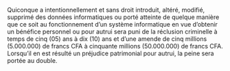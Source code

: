 Quiconque a intentionnellement et sans droit introduit, altéré, modifié, supprimé des données informatiques ou porté atteinte de quelque manière que ce soit au fonctionnement d’un système informatique en vue d’obtenir un bénéfice personnel ou pour autrui sera puni de la réclusion criminelle à temps de cinq (05) ans à dix (10) ans et d’une amende de cinq millions (5.000.000) de francs CFA à cinquante millions (50.000.000) de francs CFA.
Lorsqu’il en est résulté un préjudice patrimonial pour autrui, la peine sera portée au double.